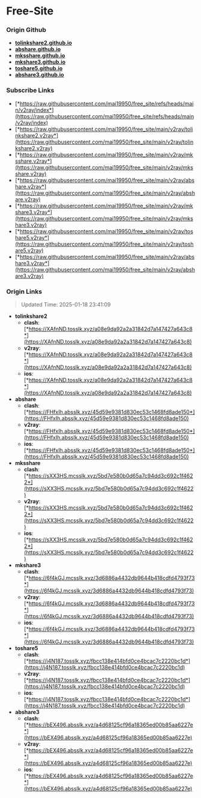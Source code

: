 # Free-Site

### Origin Github

- [**tolinkshare2.github.io**](https://github.com/tolinkshare2/tolinkshare2.github.io)
- [**abshare.github.io**](https://github.com/abshare/abshare.github.io)
- [**mksshare.github.io**](https://github.com/mksshare/mksshare.github.io)
- [**mkshare3.github.io**](https://github.com/mkshare3/mkshare3.github.io)
- [**toshare5.github.io**](https://github.com/toshare5/toshare5.github.io)
- [**abshare3.github.io**](https://github.com/abshare3/abshare3.github.io)

### Subscribe Links

- [*https://raw.githubusercontent.com/mai19950/free_site/refs/heads/main/v2ray/index*](https://raw.githubusercontent.com/mai19950/free_site/refs/heads/main/v2ray/index)
- [*https://raw.githubusercontent.com/mai19950/free_site/main/v2ray/tolinkshare2.v2ray*](https://raw.githubusercontent.com/mai19950/free_site/main/v2ray/tolinkshare2.v2ray)
- [*https://raw.githubusercontent.com/mai19950/free_site/main/v2ray/mksshare.v2ray*](https://raw.githubusercontent.com/mai19950/free_site/main/v2ray/mksshare.v2ray)
- [*https://raw.githubusercontent.com/mai19950/free_site/main/v2ray/abshare.v2ray*](https://raw.githubusercontent.com/mai19950/free_site/main/v2ray/abshare.v2ray)
- [*https://raw.githubusercontent.com/mai19950/free_site/main/v2ray/mkshare3.v2ray*](https://raw.githubusercontent.com/mai19950/free_site/main/v2ray/mkshare3.v2ray)
- [*https://raw.githubusercontent.com/mai19950/free_site/main/v2ray/toshare5.v2ray*](https://raw.githubusercontent.com/mai19950/free_site/main/v2ray/toshare5.v2ray)
- [*https://raw.githubusercontent.com/mai19950/free_site/main/v2ray/abshare3.v2ray*](https://raw.githubusercontent.com/mai19950/free_site/main/v2ray/abshare3.v2ray)

### Origin Links

> Updated Time: 2025-01-18 23:41:09

- **tolinkshare2**
  - **clash**: [*https://XAfnND.tosslk.xyz/a08e9da92a2a31842d7a147427a643c8*](https://XAfnND.tosslk.xyz/a08e9da92a2a31842d7a147427a643c8)
  - **v2ray**: [*https://XAfnND.tosslk.xyz/a08e9da92a2a31842d7a147427a643c8*](https://XAfnND.tosslk.xyz/a08e9da92a2a31842d7a147427a643c8)
  - **ios**: [*https://XAfnND.tosslk.xyz/a08e9da92a2a31842d7a147427a643c8*](https://XAfnND.tosslk.xyz/a08e9da92a2a31842d7a147427a643c8)
- **abshare**
  - **clash**: [*https://FHfxIh.absslk.xyz/45d59e9381d830ec53c1468fd8ade150*](https://FHfxIh.absslk.xyz/45d59e9381d830ec53c1468fd8ade150)
  - **v2ray**: [*https://FHfxIh.absslk.xyz/45d59e9381d830ec53c1468fd8ade150*](https://FHfxIh.absslk.xyz/45d59e9381d830ec53c1468fd8ade150)
  - **ios**: [*https://FHfxIh.absslk.xyz/45d59e9381d830ec53c1468fd8ade150*](https://FHfxIh.absslk.xyz/45d59e9381d830ec53c1468fd8ade150)
- **mksshare**
  - **clash**: [*https://sXX3HS.mcsslk.xyz/5bd7e580b0d65a7c94dd3c692c1f4622*](https://sXX3HS.mcsslk.xyz/5bd7e580b0d65a7c94dd3c692c1f4622)
  - **v2ray**: [*https://sXX3HS.mcsslk.xyz/5bd7e580b0d65a7c94dd3c692c1f4622*](https://sXX3HS.mcsslk.xyz/5bd7e580b0d65a7c94dd3c692c1f4622)
  - **ios**: [*https://sXX3HS.mcsslk.xyz/5bd7e580b0d65a7c94dd3c692c1f4622*](https://sXX3HS.mcsslk.xyz/5bd7e580b0d65a7c94dd3c692c1f4622)
- **mkshare3**
  - **clash**: [*https://6f4kGJ.mcsslk.xyz/3d6886a4432db9644b418cdfd4793f73*](https://6f4kGJ.mcsslk.xyz/3d6886a4432db9644b418cdfd4793f73)
  - **v2ray**: [*https://6f4kGJ.mcsslk.xyz/3d6886a4432db9644b418cdfd4793f73*](https://6f4kGJ.mcsslk.xyz/3d6886a4432db9644b418cdfd4793f73)
  - **ios**: [*https://6f4kGJ.mcsslk.xyz/3d6886a4432db9644b418cdfd4793f73*](https://6f4kGJ.mcsslk.xyz/3d6886a4432db9644b418cdfd4793f73)
- **toshare5**
  - **clash**: [*https://j4N187.tosslk.xyz/fbcc138e414bfd0ce4bcac7c2220bc1d*](https://j4N187.tosslk.xyz/fbcc138e414bfd0ce4bcac7c2220bc1d)
  - **v2ray**: [*https://j4N187.tosslk.xyz/fbcc138e414bfd0ce4bcac7c2220bc1d*](https://j4N187.tosslk.xyz/fbcc138e414bfd0ce4bcac7c2220bc1d)
  - **ios**: [*https://j4N187.tosslk.xyz/fbcc138e414bfd0ce4bcac7c2220bc1d*](https://j4N187.tosslk.xyz/fbcc138e414bfd0ce4bcac7c2220bc1d)
- **abshare3**
  - **clash**: [*https://bEX496.absslk.xyz/a4d68125cf96a18365ed00b85aa6227e*](https://bEX496.absslk.xyz/a4d68125cf96a18365ed00b85aa6227e)
  - **v2ray**: [*https://bEX496.absslk.xyz/a4d68125cf96a18365ed00b85aa6227e*](https://bEX496.absslk.xyz/a4d68125cf96a18365ed00b85aa6227e)
  - **ios**: [*https://bEX496.absslk.xyz/a4d68125cf96a18365ed00b85aa6227e*](https://bEX496.absslk.xyz/a4d68125cf96a18365ed00b85aa6227e)
